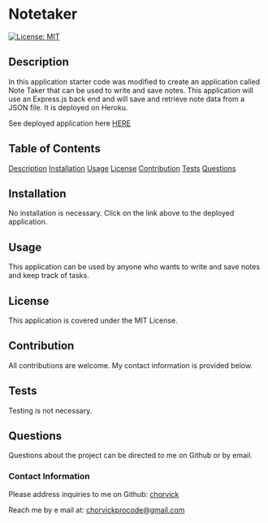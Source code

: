 # Notetaker

[![License: MIT](https://img.shields.io/badge/License-MIT-yellow.svg)](https://opensource.org/licenses/MIT)

## Description

In this application starter code was modified to create an application called Note Taker that can be used to write and save notes. This application will use an Express.js back end and will save and retrieve note data from a JSON file. It is deployed on Heroku.

See deployed application here [HERE](https://stark-badlands-35440.herokuapp.com/notes)

## Table of Contents

[Description](#description)
[Installation](#installation)
[Usage](#usage)
[License](#license)
[Contribution](#contribution)
[Tests](#tests)
[Questions](#questions)

## Installation

No installation is necessary. Click on the link above to the deployed application.

## Usage

This application can be used by anyone who wants to write and save notes and keep track of tasks.

## License

This application is covered under the MIT License.

## Contribution

All contributions are welcome. My contact information is provided below.

## Tests

Testing is not necessary.

## Questions

Questions about the project can be directed to me on Github or by email.

### Contact Information

Please address inquiries to me on Github: [chorvick](https://github.com/chorvick)

Reach me by e mail at: chorvickprocode@gmail.com
